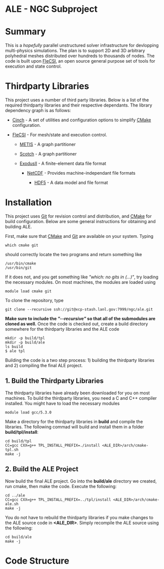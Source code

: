 # ALE - NGC Subproject

# Summary
This is a *hopefully* parallel unstructured solver infrastructure for
devlopping multi-physics simulations. The plan is to support 2D and 3D
arbitrary polyhedral meshes distributed over hundreds to thousands of
nodes. The code is built upon
[FleCSI](https://github.com/flecsi/flecsi), an open source general
purpose set of tools for execution and state control.


# Thirdparty Libraries
This project uses a number of third party libraries.  Below is a list
of the required thirdparty libraries and their respective
dependants. The library dependency graph is as follows:

- [Cinch](https://github.com/losalamos/cinch) - A set of utilities and
configuration options to simplify [CMake](https://cmake.org/)
configuration.

- [FleCSI](https://github.com/flecsi/flecsi) - For mesh/state and
  execution control.

    - [METIS](http://glaros.dtc.umn.edu/gkhome/metis/metis/overview) -
      A graph partitioner

    - [Scotch](https://www.labri.fr/perso/pelegrin/scotch/) - A graph
      partitioner

    - [ExodusII](https://sourceforge.net/projects/exodusii/) - A
      finite-element data file format

        - [NetCDF](http://www.unidata.ucar.edu/software/netcdf/) -
          Provides machine-independant file formats

            - [HDF5](https://www.hdfgroup.org/HDF5/) - A data model and
              file format

# Installation
This project uses [Git](https://git-scm.com/) for revision control and
distribution, and [CMake](https://cmake.org/) for build configuration.
Below are some general instructions for obtaining and building ALE.

First, make sure that [CMake](https://cmake.org/) and
[Git](https://git-scm.com/) are available on your system.  Typing
 
    which cmake git 
   
should correctly locate the two programs and return something like

    /usr/bin/cmake
    /usr/bin/git

If it does not, and you get something like *"which: no gits in
(...)"*, try loading the necessary modules.  On most machines, the
modules are loaded using

    module load cmake git

To clone the repository, type

    git clone --recursive ssh://git@xcp-stash.lanl.gov:7999/ngc/ale.git
    
**Make sure to include the *"\-\-recursive"* so that all of the
submodules are cloned as well.**  Once the code is checked out,
create a build directory somewhere for the thirdparty libraries and
the ALE code

    mkdir -p build/tpl
    mkdir -p build/ale
    ls build
    $ ale tpl
    
Building the code is a two step process:  1) building the thirdparty
libraries and 2) compiling the final ALE project.

## 1. Build the Thirdparty Libraries
The thirdparty libraries have already been downloaded for you on most
machines.  To build the thirdparty libraries, you need a C and C++
compiler installed.  You might have to load the necessary modules

    module load gcc/5.3.0

Make a directory for the thirdparty libraries in **build** and compile
the libraries.  The following commad will build and install them in a
folder **build/tpl/install**:

    cd build/tpl
    CC=gcc CXX=g++ TPL_INSTALL_PREFIX=./install <ALE_DIR>/arch/cmake-tpl.sh
    make -j

## 2. Build the ALE Project

Now build the final ALE project.  Go into the **build/ale** directory
we created, run cmake, then make the code.  Execute the following:

    cd ../ale
    CC=gcc CXX=g++ TPL_INSTALL_PREFIX=../tpl/install <ALE_DIR>/arch/cmake-ale.sh
    make -j
    
You do not have to rebuild the thirdparty libraries if you make
changes to the ALE source code in **<ALE_DIR>**.  Simply recompile the
ALE source using the following:

    cd build/ale
    make -j

# Code Structure

